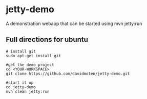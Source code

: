 jetty-demo
==========

A demonstration webapp that can be started using mvn jetty:run

Full directions for ubuntu
---------------------------
```
# install git 
sudo apt-get install git

#get the demo project
cd <YOUR-WORKSPACE>
git clone https://github.com/davidmoten/jetty-demo.git

#start it up
cd jetty-demo
mvn clean jetty:run
```
    
    

